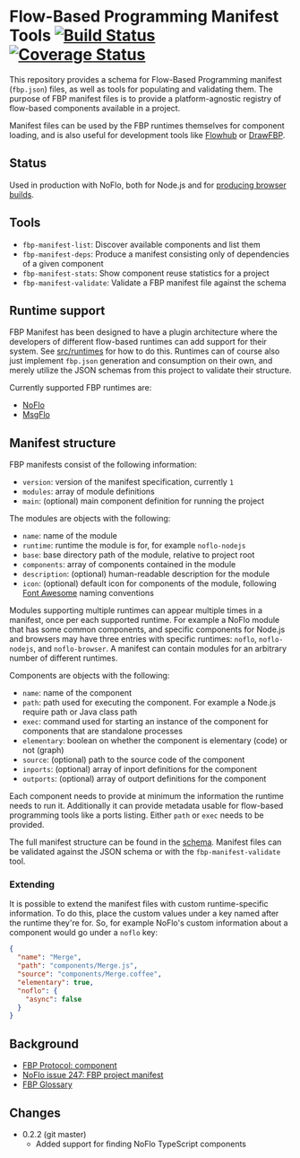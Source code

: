 Flow-Based Programming Manifest Tools [![Build Status](https://travis-ci.org/flowbased/fbp-manifest.svg?branch=master)](https://travis-ci.org/flowbased/fbp-manifest) [![Coverage Status](https://coveralls.io/repos/github/flowbased/fbp-manifest/badge.svg?branch=master)](https://coveralls.io/github/flowbased/fbp-manifest?branch=master)
=====================================

This repository provides a schema for Flow-Based Programming manifest (`fbp.json`) files, as well as tools for populating and validating them. The purpose of FBP manifest files is to provide a platform-agnostic registry of flow-based components available in a project.

Manifest files can be used by the FBP runtimes themselves for component loading, and is also useful for development tools like [Flowhub](https://flowhub.io) or [DrawFBP](https://github.com/jpaulm/drawfbp).

## Status

Used in production with NoFlo, both for Node.js and for [producing browser builds](https://github.com/noflo/noflo-component-loader).

## Tools

* `fbp-manifest-list`: Discover available components and list them
* `fbp-manifest-deps`: Produce a manifest consisting only of dependencies of a given component
* `fbp-manifest-stats`: Show component reuse statistics for a project
* `fbp-manifest-validate`: Validate a FBP manifest file against the schema

## Runtime support

FBP Manifest has been designed to have a plugin architecture where the developers of different flow-based runtimes can add support for their system. See [src/runtimes](https://github.com/flowbased/fbp-manifest/tree/master/src/runtimes) for how to do this. Runtimes can of course also just implement `fbp.json` generation and consumption on their own, and merely utilize the JSON schemas from this project to validate their structure.

Currently supported FBP runtimes are:

* [NoFlo](http://noflojs.org)
* [MsgFlo](https://github.com/msgflo/msgflo)

## Manifest structure

FBP manifests consist of the following information:

* `version`: version of the manifest specification, currently `1`
* `modules`: array of module definitions
* `main`: (optional) main component definition for running the project

The modules are objects with the following:

* `name`: name of the module
* `runtime`: runtime the module is for, for example `noflo-nodejs`
* `base`: base directory path of the module, relative to project root
* `components`: array of components contained in the module
* `description`: (optional) human-readable description for the module
* `icon`: (optional) default icon for components of the module, following [Font Awesome](http://fontawesome.io/icons/) naming conventions

Modules supporting multiple runtimes can appear multiple times in a manifest, once per each supported runtime. For example a NoFlo module that has some common components, and specific components for Node.js and browsers may have three entries with specific runtimes: `noflo`, `noflo-nodejs`, and `noflo-browser`. A manifest can contain modules for an arbitrary number of different runtimes.

Components are objects with the following:

* `name`: name of the component
* `path`: path used for executing the component. For example a Node.js require path or Java class path
* `exec`: command used for starting an instance of the component for components that are standalone processes
* `elementary`: boolean on whether the component is elementary (code) or not (graph)
* `source`: (optional) path to the source code of the component
* `inports`: (optional) array of inport definitions for the component
* `outports`: (optional) array of outport definitions for the component

Each component needs to provide at minimum the information the runtime needs to run it. Additionally it can provide metadata usable for flow-based programming tools like a ports listing. Either `path` or `exec` needs to be provided.

The full manifest structure can be found in the [schema](https://github.com/flowbased/fbp-manifest/tree/master/schemata). Manifest files can be validated against the JSON schema or with the `fbp-manifest-validate` tool.

### Extending

It is possible to extend the manifest files with custom runtime-specific information. To do this, place the custom values under a key named after the runtime they're for. So, for example NoFlo's custom information about a component would go under a `noflo` key:

```json
{
  "name": "Merge",
  "path": "components/Merge.js",
  "source": "components/Merge.coffee",
  "elementary": true,
  "noflo": {
    "async": false
  }
}
```

## Background

* [FBP Protocol: component](http://noflojs.org/documentation/protocol/#component)
* [NoFlo issue 247: FBP project manifest](https://github.com/noflo/noflo/issues/247)
* [FBP Glossary](http://www.jpaulmorrison.com/fbp/gloss.htm)

## Changes

* 0.2.2 (git master)
  - Added support for finding NoFlo TypeScript components
